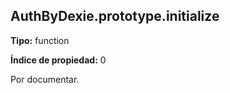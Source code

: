 ## AuthByDexie.prototype.initialize

**Tipo:** function

**Índice de propiedad:** 0

Por documentar.



